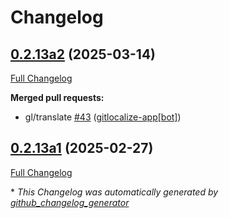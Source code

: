 # Changelog

## [0.2.13a2](https://github.com/OpenVoiceOS/ovos-skill-iss-location/tree/0.2.13a2) (2025-03-14)

[Full Changelog](https://github.com/OpenVoiceOS/ovos-skill-iss-location/compare/0.2.13a1...0.2.13a2)

**Merged pull requests:**

- gl/translate [\#43](https://github.com/OpenVoiceOS/ovos-skill-iss-location/pull/43) ([gitlocalize-app[bot]](https://github.com/apps/gitlocalize-app))

## [0.2.13a1](https://github.com/OpenVoiceOS/ovos-skill-iss-location/tree/0.2.13a1) (2025-02-27)

[Full Changelog](https://github.com/OpenVoiceOS/ovos-skill-iss-location/compare/0.2.12...0.2.13a1)



\* *This Changelog was automatically generated by [github_changelog_generator](https://github.com/github-changelog-generator/github-changelog-generator)*
